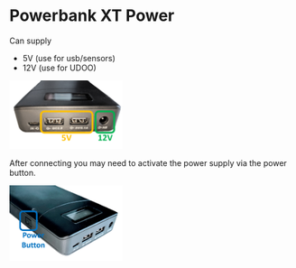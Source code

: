 # Powerbank XT Power

Can supply
- 5V (use for usb/sensors)
- 12V (use for UDOO)

<img src="images/power_powerbank-XT-Power-front.png" width=200>

After connecting you may need to activate the power supply via the power button.

<img src="images/power_powerbank-XT-Power-button.png" width=200>
